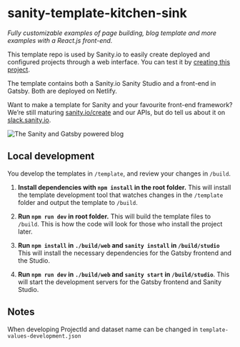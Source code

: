 # sanity-template-kitchen-sink

_Fully customizable examples of page building, blog template and more examples
with a React.js front-end._

This template repo is used by Sanity.io to easily create deployed and
configured projects through a web interface. You can test it by [creating this
project](https://www.sanity.io/create?template=sanity-io%2Fsanity-template-kitchen-sink).

The template contains both a Sanity.io Sanity Studio and a front-end in Gatsby.
Both are deployed on Netlify.

Want to make a template for Sanity and your favourite front-end framework?
We’re still maturing [sanity.io/create](https://sanity.io/create) and our APIs,
but do tell us about it on [slack.sanity.io](https://slack.sanity.io).

![The Sanity and Gatsby powered blog](https://github.com/sanity-io/sanity-template-kitchen-sink/blob/master/assets/frontend.png?raw=true)

## Local development

You develop the templates in `/template`, and review your changes in `/build`.

1. **Install dependencies with `npm install` in the root folder.** This will
   install the template development tool that watches changes in the
   `/template` folder and output the template to `/build`.

2. **Run `npm run dev` in root folder.** This will build the template files to
   `/build`. This is how the code will look for those who install the project
   later.

3. **Run `npm install` in `./build/web` and `sanity install` in
   `/build/studio`** This will install the necessary dependencies for the
   Gatsby frontend and the Studio.

4. **Run `npm run dev` in `./build/web` and `sanity start` in
   `/build/studio`**. This will start the development servers for the Gatsby
   frontend and Sanity Studio.

## Notes

When developing ProjectId and dataset name can be changed in `template-values-development.json`
